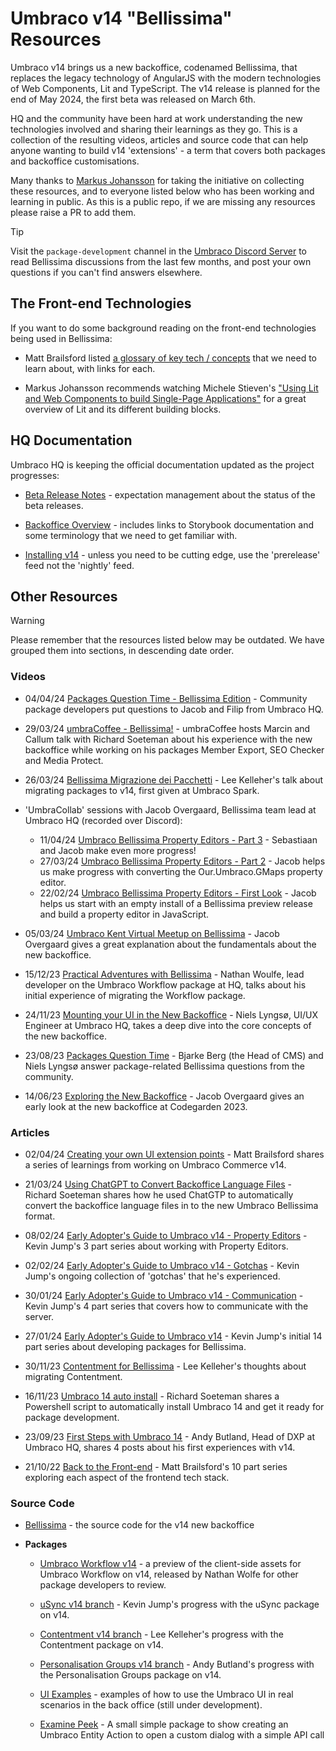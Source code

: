 # Umbraco v14 "Bellissima" Resources

Umbraco v14 brings us a new backoffice, codenamed Bellissima, that replaces the legacy technology of AngularJS with the modern technologies of Web Components, Lit and TypeScript. The v14 release is planned for the end of May 2024, the first beta was released on March 6th.

HQ and the community have been hard at work understanding the new technologies involved and sharing their learnings as they go. This  is a collection of the resulting videos, articles and source code that can help anyone wanting to build v14 'extensions' - a term that covers both packages and backoffice customisations.

Many thanks to [Markus Johansson](https://www.enkelmedia.se/blogg/2023/11/18/resources-for-umbraco-14-bellissima-new-backoffice) for taking the initiative on collecting these resources, and to everyone listed below who has been working and learning in public. As this is a public repo, if we are missing any resources please raise a PR to add them.

> [!TIP]
> Visit the `package-development` channel in the [Umbraco Discord Server](https://discord.com/channels/869656431308189746/882984798719729704) to read Bellissima discussions from the last few months, and post your own questions if you can't find answers elsewhere.

## The Front-end Technologies

If you want to do some background reading on the front-end technologies being used in Bellissima:

- Matt Brailsford listed [a glossary of key tech / concepts](https://dev.to/mattbrailsford/back-to-the-front-end-exploring-the-future-of-the-umbraco-ui-part-3-glossary-2aeh) that we need to learn about, with links for each.

- Markus Johansson recommends watching Michele Stieven's ["Using Lit and Web Components to build Single-Page Applications"](https://www.youtube.com/watch?v=I9RbleMxxXw) for a great overview of Lit and its different building blocks.

## HQ Documentation

Umbraco HQ is keeping the official documentation updated as the project progresses:

- [Beta Release Notes](https://our.umbraco.com/download/releases/1400) - expectation management about the status of the beta releases.

- [Backoffice Overview](https://docs.umbraco.com/umbraco-cms/v/14.latest-beta/extending-backoffice/customize-backoffice) - includes links to Storybook documentation and some terminology that we need to get familiar with.

- [Installing v14](https://docs.umbraco.com/umbraco-cms/v/14.latest-beta/fundamentals/setup/install/preview-builds) - unless you need to be cutting edge, use the 'prerelease' feed not the 'nightly' feed.

## Other Resources

> [!WARNING]
> Please remember that the resources listed below may be outdated. We have grouped them into sections, in descending date order.

### Videos

- 04/04/24 [Packages Question Time - Bellissima Edition](https://youtu.be/3wwWkgJG71U) - Community package developers put questions to Jacob and Filip from Umbraco HQ.

- 29/03/24 [umbraCoffee - Bellissima!](https://www.youtube.com/watch?v=COaq5oLRTvE) - umbraCoffee hosts Marcin and Callum talk with Richard Soeteman about his experience with the new backoffice while working on his packages Member Export, SEO Checker and Media Protect.

- 26/03/24 [Bellissima Migrazione dei Pacchetti](https://youtu.be/7QgpDzZ8Cys) - Lee Kelleher's talk about migrating packages to v14, first given at Umbraco Spark.

- 'UmbraCollab' sessions with Jacob Overgaard, Bellissima team lead at Umbraco HQ (recorded over Discord):
  - 11/04/24 [Umbraco Bellissima Property Editors - Part 3](https://www.youtube.com/watch?v=35rOUy8YBA4) - Sebastiaan and Jacob make even more progress!
  - 27/03/24 [Umbraco Bellissima Property Editors - Part 2](https://www.youtube.com/watch?v=U2k6Qoj5dyc) - Jacob helps us make progress with converting the Our.Umbraco.GMaps property editor.
  - 22/02/24 [Umbraco Bellissima Property Editors - First Look](https://www.youtube.com/watch?v=arztzoXqFzM) - Jacob helps us start with an empty install of a Bellissima preview release and build a property editor in JavaScript.

- 05/03/24 [Umbraco Kent Virtual Meetup on Bellissima](https://www.youtube.com/watch?v=SVpHFlKCJSw) - Jacob Overgaard gives a great explanation about the fundamentals about the new backoffice.

- 15/12/23 [Practical Adventures with Bellissima](https://www.youtube.com/watch?v=OwLOtzvx_o4) - Nathan Woulfe, lead developer on the Umbraco Workflow package at HQ, talks about his initial experience of migrating the Workflow package.

- 24/11/23 [Mounting your UI in the New Backoffice](https://www.youtube.com/watch?v=mxozXXPAALI) - Niels Lyngsø, UI/UX Engineer at Umbraco HQ, takes a deep dive into the core concepts of the new backoffice.

- 23/08/23 [Packages Question Time](https://www.youtube.com/watch?v=5vRzEMzrIec) - Bjarke Berg (the Head of CMS) and Niels Lyngsø answer package-related Bellissima questions from the community.

- 14/06/23 [Exploring the New Backoffice](https://www.youtube.com/watch?v=P14r9Sr0ATI) - Jacob Overgaard gives an early look at the new backoffice at Codegarden 2023.

### Articles

- 02/04/24 [Creating your own UI extension points](https://dev.to/mattbrailsford/series/26940) - Matt Brailsford shares a series of learnings from working on Umbraco Commerce v14.

- 21/03/24 [Using ChatGPT to Convert Backoffice Language Files](https://richardsoeteman.net/blog/converting-backoffice-language-files-using-chatgpt/) - Richard Soeteman shares how he used ChatGTP to automatically convert the backoffice language files in to the new Umbraco Bellissima format.

- 08/02/24 [Early Adopter's Guide to Umbraco v14 - Property Editors](https://dev.to/kevinjump/series/26366) - Kevin Jump's 3 part series about working with Property Editors.

- 02/02/24 [Early Adopter's Guide to Umbraco v14 - Gotchas](https://dev.to/kevinjump/series/26289) - Kevin Jump's ongoing collection of 'gotchas' that he's experienced.

- 30/01/24 [Early Adopter's Guide to Umbraco v14 - Communication](https://dev.to/kevinjump/series/26248) - Kevin Jump's 4 part series that covers how to communicate with the server.

- 27/01/24 [Early Adopter's Guide to Umbraco v14](https://dev.to/kevinjump/series/26221) - Kevin Jump's initial 14 part series about developing packages for Bellissima.

- 30/11/23 [Contentment for Bellissima](https://dev.to/leekelleher/contentment-for-bellissima-199d) - Lee Kelleher's thoughts about migrating Contentment.

- 16/11/23 [Umbraco 14 auto install](https://richardsoeteman.net/blog/auto-install-latest-umbraco-14/) - Richard Soeteman shares a Powershell script to automatically install Umbraco 14 and get it ready for package development.

- 23/09/23 [First Steps with Umbraco 14](https://www.andybutland.dev/2023/09/umbraco-14-package-migration.html) - Andy Butland, Head of DXP at Umbraco HQ, shares 4 posts about his first experiences with v14.

- 21/10/22 [Back to the Front-end](https://dev.to/mattbrailsford/series/20031) - Matt Brailsford's 10 part series exploring each aspect of the frontend tech stack.

### Source Code

- [Bellissima](https://github.com/umbraco/Umbraco.CMS.Backoffice) - the source code for the v14 new backoffice

- **Packages**

  - [Umbraco Workflow v14](https://github.com/umbraco/Umbraco.Workflow.Client.Preview/tree/main) - a preview of the client-side assets for Umbraco Workflow on v14, released by Nathan Wolfe for other package developers to review.

  - [uSync v14 branch](https://github.com/KevinJump/uSync/tree/v14/dev) - Kevin Jump's progress with the uSync package on v14.

  - [Contentment v14 branch](https://github.com/leekelleher/umbraco-contentment/tree/dev/wip/bellissima) - Lee Kelleher's progress with the Contentment package on v14.

  - [Personalisation Groups v14 branch](https://github.com/AndyButland/UmbracoPersonalisationGroupsCore/tree/feature/migrate-to-14) - Andy Butland's progress with the Personalisation Groups package on v14.

  - [UI Examples](https://github.com/umbraco/UI-Examples/tree/dev/v14) - examples of how to use the Umbraco UI in real scenarios in the back office (still under development).

  - [Examine Peek](https://github.com/warrenbuckley/Examine-Peek) - A small simple package to show creating an Umbraco Entity Action to open a custom dialog with a simple API call
